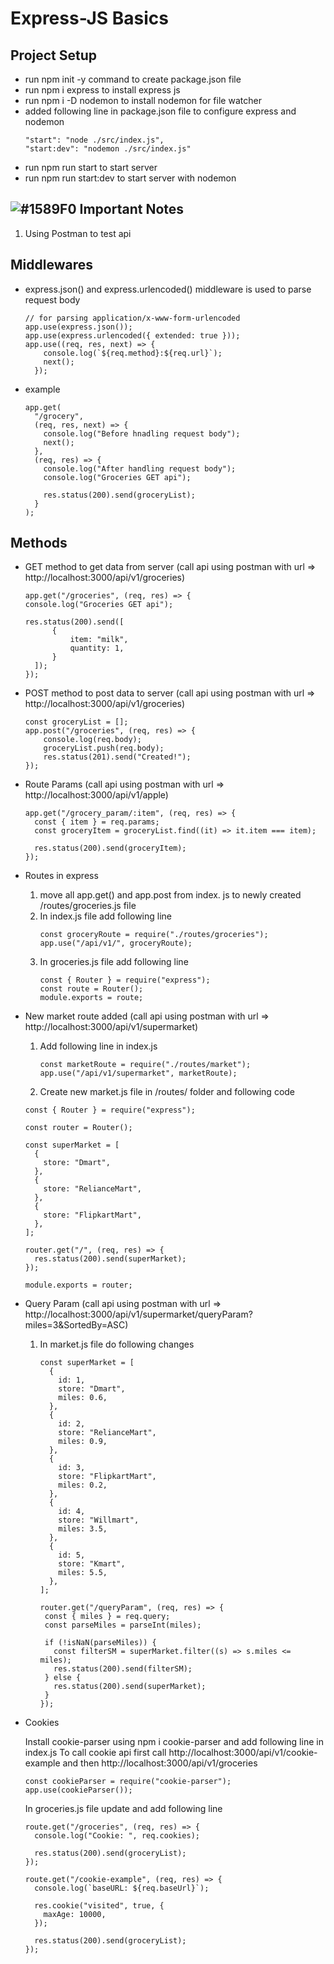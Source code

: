 # Express-JS Basics

## Project Setup

- run npm init -y command to create package.json file
- run npm i express to install express js
- run npm i -D nodemon to install nodemon for file watcher
- added following line in package.json file to configure express and nodemon
  ```
  "start": "node ./src/index.js",
  "start:dev": "nodemon ./src/index.js"
  ```
- run npm run start to start server
- run npm run start:dev to start server with nodemon

## ![#1589F0](https://via.placeholder.com/15/1589F0/000000?text=+) Important Notes

1. Using Postman to test api

## Middlewares

- express.json() and express.urlencoded() middleware is used to parse request body

  ```
  // for parsing application/x-www-form-urlencoded
  app.use(express.json());
  app.use(express.urlencoded({ extended: true }));
  app.use((req, res, next) => {
      console.log(`${req.method}:${req.url}`);
      next();
    });
  ```

- example

  ```
  app.get(
    "/grocery",
    (req, res, next) => {
      console.log("Before hnadling request body");
      next();
    },
    (req, res) => {
      console.log("After handling request body");
      console.log("Groceries GET api");

      res.status(200).send(groceryList);
    }
  );
  ```

## Methods

- GET method to get data from server (call api using postman with url => http://localhost:3000/api/v1/groceries)

  ```
  app.get("/groceries", (req, res) => {
  console.log("Groceries GET api");

  res.status(200).send([
        {
            item: "milk",
            quantity: 1,
        }
    ]);
  });
  ```

- POST method to post data to server (call api using postman with url => http://localhost:3000/api/v1/groceries)

  ```
  const groceryList = [];
  app.post("/groceries", (req, res) => {
      console.log(req.body);
      groceryList.push(req.body);
      res.status(201).send("Created!");
  });
  ```

- Route Params (call api using postman with url => http://localhost:3000/api/v1/apple)

  ```
  app.get("/grocery_param/:item", (req, res) => {
    const { item } = req.params;
    const groceryItem = groceryList.find((it) => it.item === item);

    res.status(200).send(groceryItem);
  });
  ```

- Routes in express

  1. move all app.get() and app.post from index. js to newly created /routes/groceries.js file
  2. In index.js file add following line
     ```
     const groceryRoute = require("./routes/groceries");
     app.use("/api/v1/", groceryRoute);
     ```
  3. In groceries.js file add following line
     ```
     const { Router } = require("express");
     const route = Router();
     module.exports = route;
     ```

- New market route added (call api using postman with url => http://localhost:3000/api/v1/supermarket)

  1. Add following line in index.js
     ```
     const marketRoute = require("./routes/market");
     app.use("/api/v1/supermarket", marketRoute);
     ```
  2. Create new market.js file in /routes/ folder and following code

  ```
  const { Router } = require("express");

  const router = Router();

  const superMarket = [
    {
      store: "Dmart",
    },
    {
      store: "RelianceMart",
    },
    {
      store: "FlipkartMart",
    },
  ];

  router.get("/", (req, res) => {
    res.status(200).send(superMarket);
  });

  module.exports = router;
  ```

- Query Param (call api using postman with url => http://localhost:3000/api/v1/supermarket/queryParam?miles=3&SortedBy=ASC)

  1. In market.js file do following changes

     ```
     const superMarket = [
       {
         id: 1,
         store: "Dmart",
         miles: 0.6,
       },
       {
         id: 2,
         store: "RelianceMart",
         miles: 0.9,
       },
       {
         id: 3,
         store: "FlipkartMart",
         miles: 0.2,
       },
       {
         id: 4,
         store: "Willmart",
         miles: 3.5,
       },
       {
         id: 5,
         store: "Kmart",
         miles: 5.5,
       },
     ];

     router.get("/queryParam", (req, res) => {
      const { miles } = req.query;
      const parseMiles = parseInt(miles);

      if (!isNaN(parseMiles)) {
        const filterSM = superMarket.filter((s) => s.miles <= miles);
        res.status(200).send(filterSM);
      } else {
        res.status(200).send(superMarket);
      }
     });
     ```

- Cookies

  Install cookie-parser using npm i cookie-parser and add following line in index.js
  To call cookie api first call http://localhost:3000/api/v1/cookie-example and then http://localhost:3000/api/v1/groceries

  ```
  const cookieParser = require("cookie-parser");
  app.use(cookieParser());
  ```

  In groceries.js file update and add following line

  ```
  route.get("/groceries", (req, res) => {
    console.log("Cookie: ", req.cookies);

    res.status(200).send(groceryList);
  });

  route.get("/cookie-example", (req, res) => {
    console.log(`baseURL: ${req.baseUrl}`);

    res.cookie("visited", true, {
      maxAge: 10000,
    });

    res.status(200).send(groceryList);
  });
  ```
